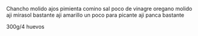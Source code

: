Chancho molido
ajos
pimienta
comino
sal
poco de vinagre
oregano molido
aji mirasol bastante
aji amarillo un poco para picante
aji panca bastante

300g/4 huevos

